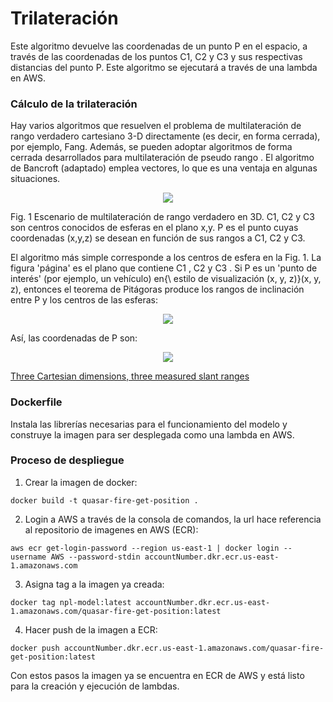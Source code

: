 # Trilateración #

Este algoritmo devuelve las coordenadas de un punto P en el espacio, a través de las coordenadas de los puntos C1, C2 y C3 y sus respectivas distancias del punto P.
Este algoritmo se ejecutará a través de una lambda en AWS.

### Cálculo de la trilateración ###

Hay varios algoritmos que resuelven el problema de multilateración de rango verdadero cartesiano 3-D directamente (es decir, en forma cerrada), por ejemplo, Fang. Además, se pueden adoptar algoritmos de forma cerrada desarrollados para multilateración de pseudo rango . El algoritmo de Bancroft (adaptado) emplea vectores, lo que es una ventaja en algunas situaciones.

<div style="text-align:center">
    <img src="https://upload.wikimedia.org/wikipedia/commons/thumb/b/bb/3D_Trilat_Scenario_2019-0116.jpg/330px-3D_Trilat_Scenario_2019-0116.jpg" />
</div>


Fig. 1 Escenario de multilateración de rango verdadero en 3D. C1, C2 y C3 son centros conocidos de esferas en el plano x,y. P es el punto cuyas coordenadas (x,y,z) se desean en función de sus rangos a C1, C2 y C3.

El algoritmo más simple corresponde a los centros de esfera en la Fig. 1. La figura 'página' es el plano que contiene C1 , C2 y C3 . Si P es un 'punto de interés' (por ejemplo, un vehículo) en{\ estilo de visualización (x, y, z)}(x, y, z), entonces el teorema de Pitágoras produce los rangos de inclinación entre P y los centros de las esferas:

<div style="text-align:center">
    <img src="https://wikimedia.org/api/rest_v1/media/math/render/svg/c79d1b3b07b4a53e3567564dd212e76f1146473e" />
</div>

Así, las coordenadas de P son:

<div style="text-align:center">
    <img src="https://wikimedia.org/api/rest_v1/media/math/render/svg/715674038798e46a3b424495c8c82a92dfbbd931" />
</div>

[Three Cartesian dimensions, three measured slant ranges](https://en.wikipedia.org/wiki/True-range_multilateration#Three_Cartesian_dimensions,_three_measured_slant_ranges)

### Dockerfile ###

Instala las librerías necesarias para el funcionamiento del modelo y construye la imagen para ser desplegada como una lambda en AWS.

### Proceso de despliegue ###

1. Crear la imagen de docker: 
```
docker build -t quasar-fire-get-position .
```
2. Login a AWS a través de la consola de comandos, la url hace referencia al repositorio de imagenes en AWS (ECR):
```
aws ecr get-login-password --region us-east-1 | docker login --username AWS --password-stdin accountNumber.dkr.ecr.us-east-1.amazonaws.com
```
3. Asigna tag a la imagen ya creada:
```
docker tag npl-model:latest accountNumber.dkr.ecr.us-east-1.amazonaws.com/quasar-fire-get-position:latest
```
4. Hacer push de la imagen a ECR:
```
docker push accountNumber.dkr.ecr.us-east-1.amazonaws.com/quasar-fire-get-position:latest
```

Con estos pasos la imagen ya se encuentra en ECR de AWS y está listo para la creación y ejecución de lambdas.